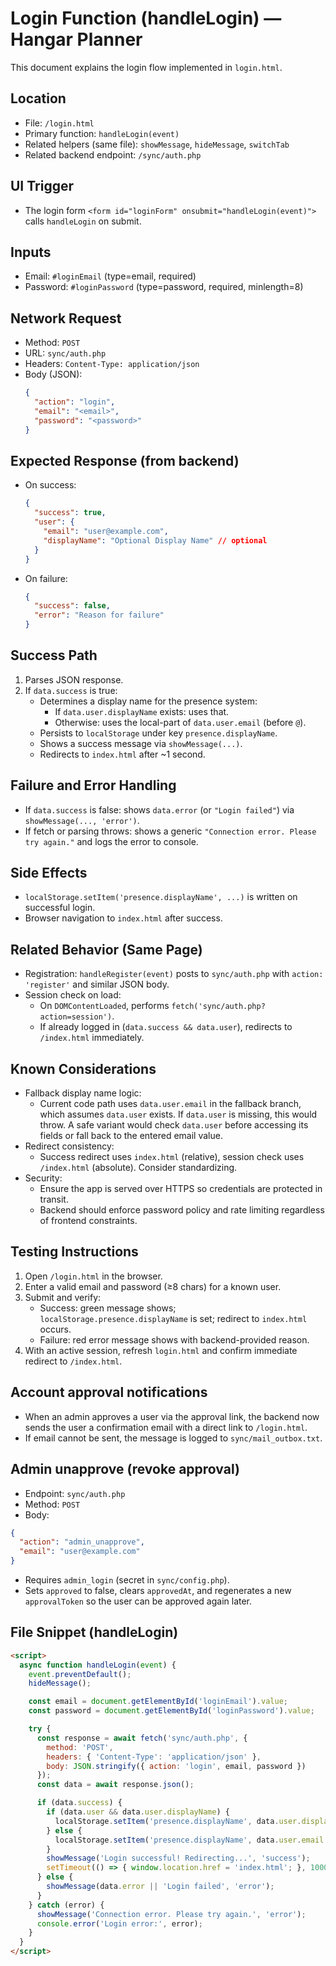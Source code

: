 # Login Function (handleLogin) — Hangar Planner

This document explains the login flow implemented in `login.html`.

## Location
- File: `/login.html`
- Primary function: `handleLogin(event)`
- Related helpers (same file): `showMessage`, `hideMessage`, `switchTab`
- Related backend endpoint: `/sync/auth.php`

## UI Trigger
- The login form `<form id="loginForm" onsubmit="handleLogin(event)">` calls `handleLogin` on submit.

## Inputs
- Email: `#loginEmail` (type=email, required)
- Password: `#loginPassword` (type=password, required, minlength=8)

## Network Request
- Method: `POST`
- URL: `sync/auth.php`
- Headers: `Content-Type: application/json`
- Body (JSON):
  ```json
  {
    "action": "login",
    "email": "<email>",
    "password": "<password>"
  }
  ```

## Expected Response (from backend)
- On success:
  ```json
  {
    "success": true,
    "user": {
      "email": "user@example.com",
      "displayName": "Optional Display Name" // optional
    }
  }
  ```
- On failure:
  ```json
  {
    "success": false,
    "error": "Reason for failure"
  }
  ```

## Success Path
1. Parses JSON response.
2. If `data.success` is true:
   - Determines a display name for the presence system:
     - If `data.user.displayName` exists: uses that.
     - Otherwise: uses the local-part of `data.user.email` (before `@`).
   - Persists to `localStorage` under key `presence.displayName`.
   - Shows a success message via `showMessage(...)`.
   - Redirects to `index.html` after ~1 second.

## Failure and Error Handling
- If `data.success` is false: shows `data.error` (or `"Login failed"`) via `showMessage(..., 'error')`.
- If fetch or parsing throws: shows a generic `"Connection error. Please try again."` and logs the error to console.

## Side Effects
- `localStorage.setItem('presence.displayName', ...)` is written on successful login.
- Browser navigation to `index.html` after success.

## Related Behavior (Same Page)
- Registration: `handleRegister(event)` posts to `sync/auth.php` with `action: 'register'` and similar JSON body.
- Session check on load:
  - On `DOMContentLoaded`, performs `fetch('sync/auth.php?action=session')`.
  - If already logged in (`data.success && data.user`), redirects to `/index.html` immediately.

## Known Considerations
- Fallback display name logic:
  - Current code path uses `data.user.email` in the fallback branch, which assumes `data.user` exists. If `data.user` is missing, this would throw. A safe variant would check `data.user` before accessing its fields or fall back to the entered email value.
- Redirect consistency:
  - Success redirect uses `index.html` (relative), session check uses `/index.html` (absolute). Consider standardizing.
- Security:
  - Ensure the app is served over HTTPS so credentials are protected in transit.
  - Backend should enforce password policy and rate limiting regardless of frontend constraints.

## Testing Instructions
1. Open `/login.html` in the browser.
2. Enter a valid email and password (≥8 chars) for a known user.
3. Submit and verify:
   - Success: green message shows; `localStorage.presence.displayName` is set; redirect to `index.html` occurs.
   - Failure: red error message shows with backend-provided reason.
4. With an active session, refresh `login.html` and confirm immediate redirect to `/index.html`.

## Account approval notifications
- When an admin approves a user via the approval link, the backend now sends the user a confirmation email with a direct link to `/login.html`.
- If email cannot be sent, the message is logged to `sync/mail_outbox.txt`.

## Admin unapprove (revoke approval)
- Endpoint: `sync/auth.php`
- Method: `POST`
- Body:
```json path=null start=null
{
  "action": "admin_unapprove",
  "email": "user@example.com"
}
```
- Requires `admin_login` (secret in `sync/config.php`).
- Sets `approved` to false, clears `approvedAt`, and regenerates a new `approvalToken` so the user can be approved again later.

## File Snippet (handleLogin)
```html
<script>
  async function handleLogin(event) {
    event.preventDefault();
    hideMessage();

    const email = document.getElementById('loginEmail').value;
    const password = document.getElementById('loginPassword').value;

    try {
      const response = await fetch('sync/auth.php', {
        method: 'POST',
        headers: { 'Content-Type': 'application/json' },
        body: JSON.stringify({ action: 'login', email, password })
      });
      const data = await response.json();

      if (data.success) {
        if (data.user && data.user.displayName) {
          localStorage.setItem('presence.displayName', data.user.displayName);
        } else {
          localStorage.setItem('presence.displayName', data.user.email.split('@')[0]);
        }
        showMessage('Login successful! Redirecting...', 'success');
        setTimeout(() => { window.location.href = 'index.html'; }, 1000);
      } else {
        showMessage(data.error || 'Login failed', 'error');
      }
    } catch (error) {
      showMessage('Connection error. Please try again.', 'error');
      console.error('Login error:', error);
    }
  }
</script>
```
